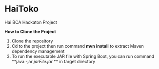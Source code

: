 # HaiToko
Hai BCA Hackaton Project

**How to Clone the Project**<br/> 
  1. Clone the repository
  2. Cd to the project then run command **mvn install** to extract Maven dependency management
  3. To run the executable JAR file with Spring Boot, you can run command **java -jar *jarFile.jar* ** in target directory
